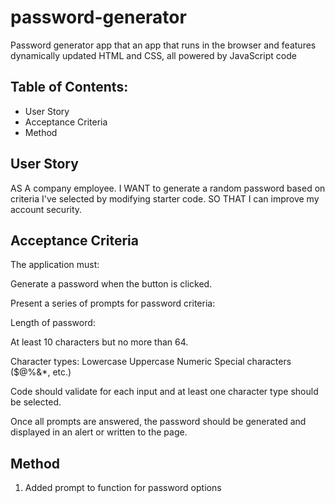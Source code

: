 # password-generator
Password generator app that an app that runs in the browser and features dynamically updated HTML and CSS, all powered by JavaScript code

## Table of Contents:
- User Story
- Acceptance Criteria
- Method

## User Story
AS A company employee. I WANT to generate a random password based on criteria I've selected by modifying starter code. SO THAT I can improve my account security.

## Acceptance Criteria
The application must:

Generate a password when the button is clicked.

Present a series of prompts for password criteria:

Length of password:

At least 10 characters but no more than 64.

Character types:
Lowercase
Uppercase
Numeric
Special characters ($@%&*, etc.)

Code should validate for each input and at least one character type should be selected.

Once all prompts are answered, the password should be generated and displayed in an alert or written to the page.

## Method

1. Added prompt to function for password options
